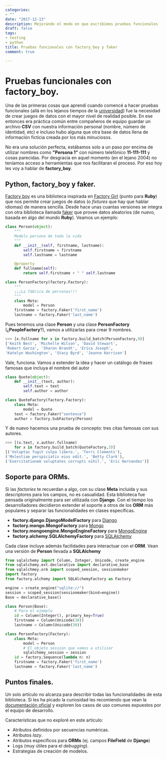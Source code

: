 ```yaml
---
categories:
- ""
date: "2017-12-13"
description: Mejorando el modo en que escribimos pruebas funcionales
draft: false
tags:
- testing
- python
title: Pruebas funcionales con factory_boy y faker
comment: true

---
```

# Pruebas funcionales con factory_boy.

Una de las primeras cosas que aprendí cuando comencé a hacer pruebas funcionales
(allá en los lejanos tiempos de la [universidad](http://www.uci.cu )) fue la
necesidad de crear juegos de datos con el mayor nivel de realidad posible. En
ese entonces era práctica común entre compañeros de equipo guardar un archivo
**CSV** con nuestra información personal (nombre, número de identidad, etc) e
incluso hubo alguna que otra base de datos llena de información ficticia creada
por los más minuciosos.

No era una solución perfecta, estábamos solo a un paso por encima de utilizar
nombres como **"Persona 1"** con número telefónico **11-111-111** y cosas
parecidas. Por desgracia en aquel momento (en el lejano 2004) no teníamos acceso
a herramientas que nos facilitaran el proceso. Por eso hoy les voy a hablar de
**factory_boy**.


## Python, factory_boy y faker.

[Factory boy](https://github.com/FactoryBoy/factory_boy ) es una biblioteca
inspirada en [Factory Girl](https://github.com/thoughtbot/factory_girl ) (punto
para **Ruby**) que nos permite crear juegos de datos (o *fixtures* que hay que
hablar idiomas) de manera sencilla. Desde hace unas cuantas versiones se integra
con otra biblioteca llamada [faker](https://github.com/joke2k/faker ) que provee
datos aleatorios (de nuevo, basada en algo del mundo **Ruby**). Veamos un
ejemplo:

```python
class Person(object):
    """
    Modelo persona de toda la vida
    """
    def __init__(self, firstname, lastname):
        self.firstname = firstname
        self.lastname = lastname

    @property
    def fullname(self):
        return self.firstname + " " self.lastname

class PersonFactory(factory.Factory):
    """
    ¡¡¡La fábrica de personas!!!
    """
    class Meta:
        model = Person
    firstname = factory.Faker('first_name')
    lastname = factory.Faker('last_name')
```

Pues tenemos una clase **Person** y una clase **PersonFactory**
(¿**PeopleFactory**?), vamos a utilizarlas para crear 9 nombres.

```python
>>> [x.fullname for x in factory.build_batch(PersonFactory,9)]
['Keith Best', 'Michelle Wilson', 'David Stewart',
'Robert Garza', 'Sharon Brandt', 'Erica Joseph',
'Katelyn Washington', 'Stacy Byrd', 'Jeanne Harrison']
```
Vale, funciona. Vamos a extender la idea y hacer un catálogo de frases famosas que incluya
el nombre del autor

```python
class Quote(object):
    def __init__(text, author):
        self.text = text
        self.author = author

class QuoteFactory(factory.Factory):
    class Meta:
        model = Quote
    text = factory.Faker("sentence")
    author = factory.SubFactory(Person)
```

Y de nuevo hacemos una prueba de concepto: tres citas famosas con sus autores.

```python
>>> [(x.text, x.author.fullname)
    for x in factory.build_batch(QuoteFactory,3)]
[('Voluptas fugit culpa libero.', 'Terri Clements'),
('Molestiae perspiciatis eius odit.', 'Betty Clark'),
('Exercitationem voluptates corrupti nihil.', 'Eric Hernandez')]
```

## Soporte para ORMs.

Si las *factories* te recuerdan a algo, con su clase **Meta** incluida y sus
descriptores para los campos, no es casualidad. Esta biblioteca fue pensada
originalmente para ser utilizada con **Django**. Con el tiempo los
desarrolladores decidieron extender el soporte a otros de los **ORM** más
populares y separar las funcionalidades en clases específicas.

- **factory.django.DjangoModelFactory** para [Django](http://www.djangoproject.com )
- **factory.mongo.MongoFactory** para [Mongo](https://github.com/joshmarshall/mogo )
- **factory.mongoengine.MongoEngineFactory** para [MongoEngine](http://mongoengine.org )
- **factory.alchemy.SQLAlchemyFactory** para [SQLAlchemy](http://sqlalchemy.org )

Cada clase incluye además facilidades para interactuar con el **ORM**. Vean una
versión de **Person** llevada a **SQLAlchemy**

```python
from sqlalchemy import Column, Integer, Unicode, create_engine
from sqlalchemy.ext.declarative import declarative_base
from sqlalchmey.orm import scoped_seesion, sessionmaker
import factory
from factory.alchemy import SQLAlchemyFactory as Factory

engine = create_engine("sqlite://")
session = scoped_session(sessionmaker(bind=engine))
Base = declarative_base()

class Person(Base):
    # Para el ejemplo
    id = Column(Integer(), primary_key=True)
    firstname = Column(Unicode(30))
    lastname = Column(Unicode(30))

class PersonFactory(Factory):
    class Meta:
        model = Person
        # El objeto session que vamos a utilizar
        sqlalchemy_session = session
    id = factory.Sequence(lambda n: n)
    firstname = factory.Faker('first_name')
    lastname = factory.Faker('last_name')
```

## Puntos finales.

Un solo artículo no alcanza para describir todas las funcionalidades de esta
biblioteca. Si les ha picado la curiosidad les recomiendo que vean la
[documentación oficial](https://factoryboy.readthedocs.io ) y exploren los casos
de uso comunes expuestos por el equipo de desarrollo.

Características que no exploré en este artículo:

- Atributos definidos por secuencias numéricas.
- Atributos *lazy*.
- Atributos específicos para **ORMs** (ej. campos **FileField** de **Django**)
- Logs (muy útiles para el *debugging*).
- Estrategias de creación de modelos.
